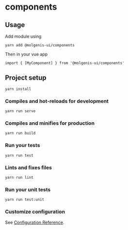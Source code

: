 # components

## Usage
Add module using 
```
yarn add @molgenis-ui/components
```
Then in your vue app 
```
import { [MyComponent] } from '@molgenis-ui/components'
```

## Project setup
```
yarn install
```

### Compiles and hot-reloads for development
```
yarn run serve
```

### Compiles and minifies for production
```
yarn run build
```

### Run your tests
```
yarn run test
```

### Lints and fixes files
```
yarn run lint
```

### Run your unit tests
```
yarn run test:unit
```

### Customize configuration
See [Configuration Reference](https://cli.vuejs.org/config/).
